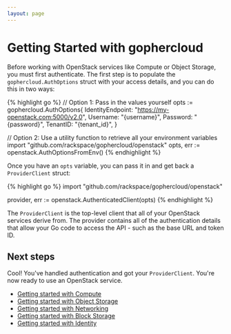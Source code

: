 ```yaml
---
layout: page
---
```


# Getting Started with gophercloud

Before working with OpenStack services like Compute or Object Storage, you must
first authenticate. The first step is to populate the `gophercloud.AuthOptions`
struct with your access details, and you can do this in two ways:

{% highlight go %}
// Option 1: Pass in the values yourself
opts := gophercloud.AuthOptions{
	IdentityEndpoint: "https://my-openstack.com:5000/v2.0",
	Username: "{username}",
	Password: "{password}",
	TenantID: "{tenant_id}",
}

// Option 2: Use a utility function to retrieve all your environment variables
import "github.com/rackspace/gophercloud/openstack"
opts, err := openstack.AuthOptionsFromEnv()
{% endhighlight %}

Once you have an `opts` variable, you can pass it in and get back a
`ProviderClient` struct:

{% highlight go %}
import "github.com/rackspace/gophercloud/openstack"

provider, err := openstack.AuthenticatedClient(opts)
{% endhighlight %}

The `ProviderClient` is the top-level client that all of your OpenStack services
derive from. The provider contains all of the authentication details that allow
your Go code to access the API - such as the base URL and token ID.

## Next steps

Cool! You've handled authentication and got your `ProviderClient`. You're now
ready to use an OpenStack service.

* [Getting started with Compute](./compute)
* [Getting started with Object Storage](./object-storage)
* [Getting started with Networking](./networking)
* [Getting started with Block Storage](./block-storage)
* [Getting started with Identity](./identity)
